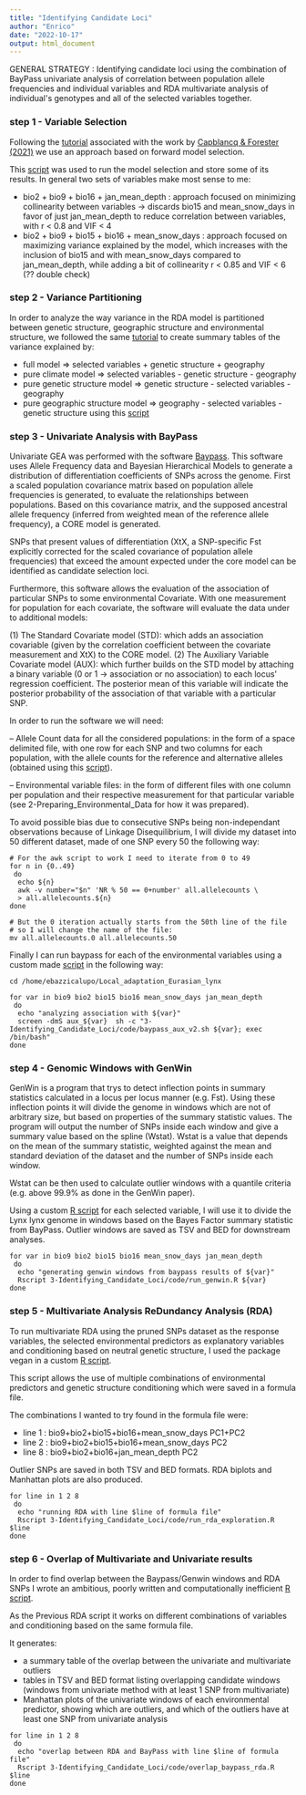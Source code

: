 ```yaml
---
title: "Identifying Candidate Loci"
author: "Enrico"
date: "2022-10-17"
output: html_document
---
```


GENERAL STRATEGY : Identifying candidate loci using the combination of BayPass univariate analysis of correlation between population allele frequencies and individual variables and RDA multivariate analysis of individual's genotypes and all of the selected variables together.

### step 1 - Variable Selection

Following the [tutorial](https://github.com/Capblancq/RDA-landscape-genomics) associated with the work by [Capblancq & Forester (2021)](https://besjournals.onlinelibrary.wiley.com/doi/10.1111/2041-210X.13722) we use an approach based on forward model selection.

This [script](code/decide_variables_to_analyze.R) was used to run the model selection and store some of its results. In general two sets of variables make most sense to me:

- bio2 + bio9 + bio16 + jan_mean_depth : approach focused on minimizing collinearity between variables -> discards bio15 and mean_snow_days in favor of just jan_mean_depth to reduce correlation between variables, with r < 0.8 and VIF < 4
- bio2 + bio9 + bio15 + bio16 + mean_snow_days : approach focused on maximizing variance explained by the model, which increases with the inclusion of bio15 and with mean_snow_days compared to jan_mean_depth, while adding a bit of collinearity r < 0.85 and VIF < 6 (?? double check)

### step 2 - Variance Partitioning

In order to analyze the way variance in the RDA model is partitioned between genetic structure, geographic structure and environmental structure, we followed the same [tutorial](https://github.com/Capblancq/RDA-landscape-genomics) to create summary tables of the variance explained by:
- full model => selected variables + genetic structure + geography
- pure climate model => selected variables - genetic structure - geography
- pure genetic structure model => genetic structure - selected variables - geography
- pure geographic structure model => geography - selected variables - genetic structure
using this [script](code/variance_partitioning_in_rda_model.R)

### step 3 - Univariate Analysis with BayPass

Univariate GEA was performed with the software [Baypass](https://academic.oup.com/genetics/article/201/4/1555/5930067). This software uses Allele Frequency data and Bayesian Hierarchical Models to generate a distribution of differentiation coefficients of SNPs across the genome. First a scaled population covariance matrix based on population allele frequencies is generated, to evaluate the relationships between populations. Based on this covariance matrix, and the supposed ancestral allele frequency (inferred from weighted mean of the reference allele frequency), a CORE model is generated.

SNPs that present values of differentiation (XtX, a SNP-specific Fst explicitly corrected for the scaled covariance of population allele frequencies) that exceed the amount expected under the core model can be identified as candidate selection loci.

Furthermore, this software allows the evaluation of the association of particular SNPs to some environmental Covariate. With one measurement for population for each covariate, the software will evaluate the data under to additional models:

(1) The Standard Covariate model (STD): which adds an association covariable (given by the correlation coefficient between the covariate measurement and XtX) to the CORE model. (2) The Auxiliary Variable Covariate model (AUX): which further builds on the STD model by attaching a binary variable (0 or 1 -> association or no association) to each locus' regression coefficient. The posterior mean of this variable will indicate the posterior probability of the association of that variable with a particular SNP.

In order to run the software we will need:

– Allele Count data for all the considered populations: in the form of a space delimited file, with one row for each SNP and two columns for each population, with the allele counts for the reference and alternative alleles (obtained using this [script](code/Allele_Count_generation.sh)).

– Environmental variable files: in the form of different files with one column per population and their respective measurement for that particular variable (see 2-Preparing_Environmental_Data for how it was prepared).

To avoid possible bias due to consecutive SNPs being non-independant observations because of Linkage Disequilibrium, I will divide my dataset into 50 different dataset, made of one SNP every 50 the following way:

```{bash}
# For the awk script to work I need to iterate from 0 to 49
for n in {0..49}
 do
  echo ${n}
  awk -v number="$n" 'NR % 50 == 0+number' all.allelecounts \
  > all.allelecounts.${n}
done

# But the 0 iteration actually starts from the 50th line of the file
# so I will change the name of the file:
mv all.allelecounts.0 all.allelecounts.50
```

Finally I can run baypass for each of the environmental variables using a custom made [script](code/baypass_aux_v2.sh) in the following way:

```{bash}
cd /home/ebazzicalupo/Local_adaptation_Eurasian_lynx

for var in bio9 bio2 bio15 bio16 mean_snow_days jan_mean_depth
 do
  echo "analyzing association with ${var}"
  screen -dmS aux_${var}  sh -c "3-Identifying_Candidate_Loci/code/baypass_aux_v2.sh ${var}; exec /bin/bash"
done
```

### step 4 - Genomic Windows with GenWin

GenWin is a program that trys to detect inflection points in summary statistics calculated in a locus per locus manner (e.g. Fst). Using these inflection points it will divide the genome in windows which are not of arbitrary size, but based on properties of the summary statistic values. The program will output the number of SNPs inside each window and give a summary value based on the spline (Wstat). Wstat is a value that depends on the mean of the summary statistic, weighted against the mean and standard deviation of the dataset and the number of SNPs inside each window.

Wstat can be then used to calculate outlier windows with a quantile criteria (e.g. above 99.9% as done in the GenWin paper).

Using a custom [R script](code/run_genwin.R) for each selected variable, I will use it to divide the Lynx lynx genome in windows based on the Bayes Factor summary statistic from BayPass. Outlier windows are saved as TSV and BED for downstream analyses.

```{bash}
for var in bio9 bio2 bio15 bio16 mean_snow_days jan_mean_depth
 do
  echo "generating genwin windows from baypass results of ${var}"
  Rscript 3-Identifying_Candidate_Loci/code/run_genwin.R ${var}
done
```

### step 5 - Multivariate Analysis ReDundancy Analysis (RDA)

To run multivariate RDA using the pruned SNPs dataset as the response variables, the selected environmental predictors as explanatory variables and conditioning based on neutral genetic structure, I used the package vegan in a custom [R script](code/run_rda_exploration.R). 

This script allows the use of multiple combinations of environmental predictors and genetic structure conditioning which were saved in a formula file.

The combinations I wanted to try found in the formula file were:
 - line 1 : bio9+bio2+bio15+bio16+mean_snow_days	PC1+PC2
 - line 2 : bio9+bio2+bio15+bio16+mean_snow_days	PC2
 - line 8 : bio9+bio2+bio16+jan_mean_depth	PC2

Outlier SNPs are saved in both TSV and BED formats. RDA biplots and Manhattan plots are also produced.

```{bash}
for line in 1 2 8
 do
  echo "running RDA with line $line of formula file"
  Rscript 3-Identifying_Candidate_Loci/code/run_rda_exploration.R $line
done
```

### step 6 - Overlap of Multivariate and Univariate results

In order to find overlap between the Baypass/Genwin windows and RDA SNPs I wrote an ambitious, poorly written and computationally inefficient [R script](code/overlap_baypass_rda.R).

As the Previous RDA script it works on different combinations of variables and conditioning based on the same formula file.

It generates:
 - a summary table of the overlap between the univariate and multivariate outliers
 - tables in TSV and BED format listing overlapping candidate windows (windows from univariate method with at least 1 SNP from multivariate)
 - Manhattan plots of the univariate windows of each environmental predictor, showing which are outliers, and which of the outliers have at least one SNP from univariate analysis

```{bash}
for line in 1 2 8
 do
  echo "overlap between RDA and BayPass with line $line of formula file"
  Rscript 3-Identifying_Candidate_Loci/code/overlap_baypass_rda.R $line
done
```

